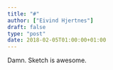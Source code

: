 ```yaml
---
title: "#"
author: ["Eivind Hjertnes"]
draft: false
type: "post"
date: 2018-02-05T01:00:00+01:00
---
```


Damn. Sketch is awesome.
